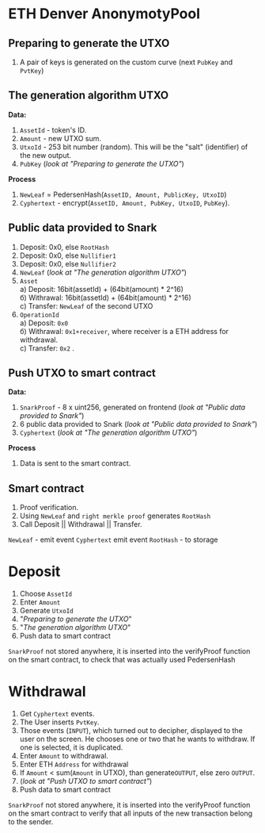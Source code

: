 # ETH Denver AnonymotyPool

## Preparing to generate the UTXO 
1. A pair of keys is generated on the custom curve (next `PubKey` and `PvtKey`) 

## The generation algorithm UTXO 
**Data:**  
1. `AssetId` - token's ID. 
2. `Amount` - new UTXO sum. 
3. `UtxoId` - 253 bit number (random). This will be the "salt" (identifier) of the new output. 
4. `PubKey` (*look at "Preparing to generate the UTXO"*) 

**Process** 
1. `NewLeaf` = PedersenHash(`AssetID, Amount, PublicKey, UtxoID`) 
2. `Cyphertext` - encrypt(`AssetID, Amount, PubKey, UtxoID`, `PubKey`). 

## Public data provided to Snark 
1. Deposit: 0x0, else `RootHash` 
2. Deposit: 0x0, else `Nullifier1` 
3. Deposit: 0x0, else `Nullifier2` 
4. `NewLeaf` (*look at  "The generation algorithm UTXO"*) 
5. `Asset`   
    а) Deposit: 16bit(assetId) + (64bit(amount) * 2^16)    
    б) Withrawal: 16bit(assetId) + (64bit(amount) * 2^16)     
    c) Transfer: `NewLeaf` of the second UTXO     
6. `OperationId`    
    a) Deposit: `0x0`    
    б) Withrawal: `0x1+receiver`, where receiver is a ETH address for withdrawal.     
    с) Transfer: `0x2` .   
    
## Push UTXO to smart contract
**Data:** 
1. `SnarkProof` - 8 x uint256, generated on frontend (*look at "Public data provided to Snark"*)
2. 6 public data provided to Snark (*look at "Public data provided to Snark"*)
3. `Cyphertext` (*look at  "The generation algorithm UTXO"*)

**Process**
1. Data is sent to the smart contract.

## Smart contract
1. Proof verification.
2. Using `NewLeaf` and `right merkle proof` generates `RootHash`
3. Call Deposit || Withdrawal || Transfer.

`NewLeaf` - emit event
`Cyphertext` emit event
`RootHash` - to storage

# Deposit 
1. Choose `AssetId`
2. Enter `Amount`
3. Generate `UtxoId`
4. "*Preparing to generate the UTXO*"
5. "*The generation algorithm UTXO*"
6. Push data to smart contract

`SnarkProof` not stored anywhere, it is inserted into the verifyProof function on the smart contract, to check that was actually used PedersenHash


# Withdrawal
1. Get `Cyphertext` events.
2. The User inserts `PvtKey`.
3. Those events (`INPUT`), which turned out to decipher, displayed to the user on the screen. He chooses one or two that he wants to withdraw. If one is selected, it is duplicated.
4. Enter `Amount` to withdrawal.
5. Enter ETH `Address` for withdrawal
6. If `Amount` < sum(`Amount` in UTXO), than generate`OUTPUT`, else zero `OUTPUT`.
7. (*look at "Push UTXO to smart contract"*)
8. Push data to smart contract

`SnarkProof` not stored anywhere, it is inserted into the verifyProof function on the smart contract to verify that all inputs of the new transaction belong to the sender.

